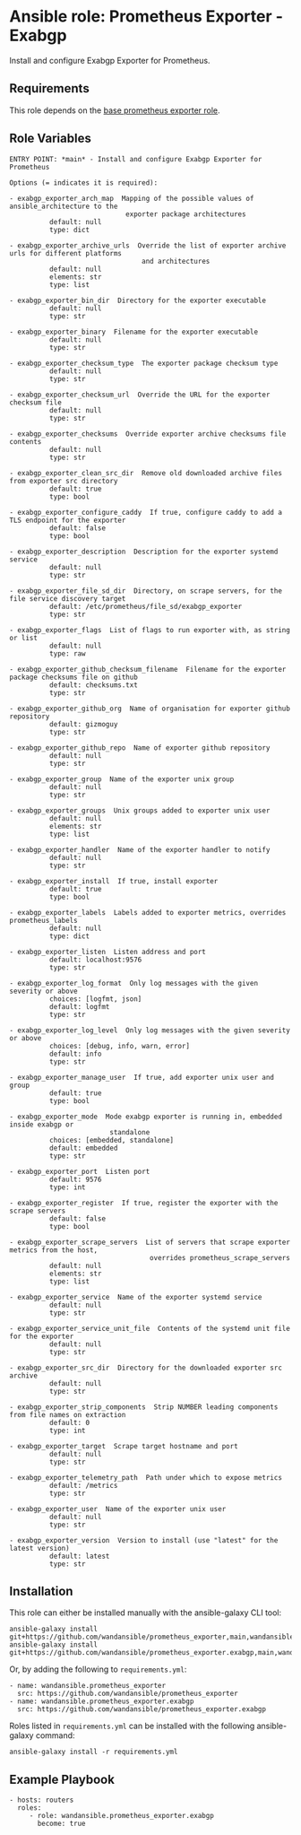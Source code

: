 Ansible role: Prometheus Exporter - Exabgp
==========================================

Install and configure Exabgp Exporter for Prometheus.

Requirements
------------

This role depends on the [base prometheus exporter role](https://github.com/wandansible/prometheus_exporter).

Role Variables
--------------

```
ENTRY POINT: *main* - Install and configure Exabgp Exporter for Prometheus

Options (= indicates it is required):

- exabgp_exporter_arch_map  Mapping of the possible values of ansible_architecture to the
                             exporter package architectures
          default: null
          type: dict

- exabgp_exporter_archive_urls  Override the list of exporter archive urls for different platforms
                                 and architectures
          default: null
          elements: str
          type: list

- exabgp_exporter_bin_dir  Directory for the exporter executable
          default: null
          type: str

- exabgp_exporter_binary  Filename for the exporter executable
          default: null
          type: str

- exabgp_exporter_checksum_type  The exporter package checksum type
          default: null
          type: str

- exabgp_exporter_checksum_url  Override the URL for the exporter checksum file
          default: null
          type: str

- exabgp_exporter_checksums  Override exporter archive checksums file contents
          default: null
          type: str

- exabgp_exporter_clean_src_dir  Remove old downloaded archive files from exporter src directory
          default: true
          type: bool

- exabgp_exporter_configure_caddy  If true, configure caddy to add a TLS endpoint for the exporter
          default: false
          type: bool

- exabgp_exporter_description  Description for the exporter systemd service
          default: null
          type: str

- exabgp_exporter_file_sd_dir  Directory, on scrape servers, for the file service discovery target
          default: /etc/prometheus/file_sd/exabgp_exporter
          type: str

- exabgp_exporter_flags  List of flags to run exporter with, as string or list
          default: null
          type: raw

- exabgp_exporter_github_checksum_filename  Filename for the exporter package checksums file on github
          default: checksums.txt
          type: str

- exabgp_exporter_github_org  Name of organisation for exporter github repository
          default: gizmoguy
          type: str

- exabgp_exporter_github_repo  Name of exporter github repository
          default: null
          type: str

- exabgp_exporter_group  Name of the exporter unix group
          default: null
          type: str

- exabgp_exporter_groups  Unix groups added to exporter unix user
          default: null
          elements: str
          type: list

- exabgp_exporter_handler  Name of the exporter handler to notify
          default: null
          type: str

- exabgp_exporter_install  If true, install exporter
          default: true
          type: bool

- exabgp_exporter_labels  Labels added to exporter metrics, overrides prometheus_labels
          default: null
          type: dict

- exabgp_exporter_listen  Listen address and port
          default: localhost:9576
          type: str

- exabgp_exporter_log_format  Only log messages with the given severity or above
          choices: [logfmt, json]
          default: logfmt
          type: str

- exabgp_exporter_log_level  Only log messages with the given severity or above
          choices: [debug, info, warn, error]
          default: info
          type: str

- exabgp_exporter_manage_user  If true, add exporter unix user and group
          default: true
          type: bool

- exabgp_exporter_mode  Mode exabgp exporter is running in, embedded inside exabgp or
                         standalone
          choices: [embedded, standalone]
          default: embedded
          type: str

- exabgp_exporter_port  Listen port
          default: 9576
          type: int

- exabgp_exporter_register  If true, register the exporter with the scrape servers
          default: false
          type: bool

- exabgp_exporter_scrape_servers  List of servers that scrape exporter metrics from the host,
                                   overrides prometheus_scrape_servers
          default: null
          elements: str
          type: list

- exabgp_exporter_service  Name of the exporter systemd service
          default: null
          type: str

- exabgp_exporter_service_unit_file  Contents of the systemd unit file for the exporter
          default: null
          type: str

- exabgp_exporter_src_dir  Directory for the downloaded exporter src archive
          default: null
          type: str

- exabgp_exporter_strip_components  Strip NUMBER leading components from file names on extraction
          default: 0
          type: int

- exabgp_exporter_target  Scrape target hostname and port
          default: null
          type: str

- exabgp_exporter_telemetry_path  Path under which to expose metrics
          default: /metrics
          type: str

- exabgp_exporter_user  Name of the exporter unix user
          default: null
          type: str

- exabgp_exporter_version  Version to install (use "latest" for the latest version)
          default: latest
          type: str
```

Installation
------------

This role can either be installed manually with the ansible-galaxy CLI tool:

    ansible-galaxy install git+https://github.com/wandansible/prometheus_exporter,main,wandansible.prometheus_exporter
    ansible-galaxy install git+https://github.com/wandansible/prometheus_exporter.exabgp,main,wandansible.prometheus_exporter.exabgp
     
Or, by adding the following to `requirements.yml`:

    - name: wandansible.prometheus_exporter
      src: https://github.com/wandansible/prometheus_exporter
    - name: wandansible.prometheus_exporter.exabgp
      src: https://github.com/wandansible/prometheus_exporter.exabgp

Roles listed in `requirements.yml` can be installed with the following ansible-galaxy command:

    ansible-galaxy install -r requirements.yml

Example Playbook
----------------

    - hosts: routers
      roles:
         - role: wandansible.prometheus_exporter.exabgp
           become: true
